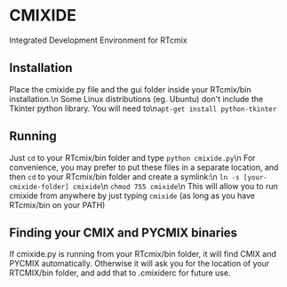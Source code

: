 # CMIXIDE
Integrated Development Environment for RTcmix

## Installation
Place the cmixide.py file and the gui folder inside your RTcmix/bin installation.\n
Some Linux distributions (eg. Ubuntu) don't include the Tkinter python library. You will need to\n`apt-get install python-tkinter`

## Running
Just `cd` to your RTcmix/bin folder and type `python cmixide.py`\n
For convenience, you may prefer to put these files in a separate location, and then `cd` to your RTcmix/bin folder and create a symlink:\n
`ln -s [your-cmixide-folder] cmixide`\n
`chmod 755 cmixide`\n
This will allow you to run cmixide from anywhere by just typing `cmixide` (as long as you have RTcmix/bin on your PATH)

## Finding your CMIX and PYCMIX binaries
If cmixide.py is running from your RTcmix/bin folder, it will find CMIX and PYCMIX automatically. Otherwise it will ask you for the location of your RTCMIX/bin folder, and add that to .cmixiderc for future use.
